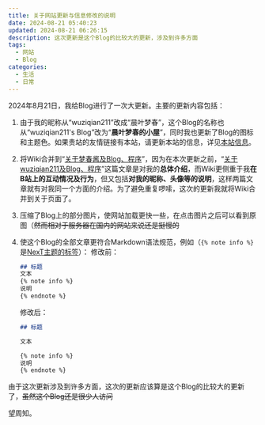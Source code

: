 ```yaml
---
title: 关于网站更新与信息修改的说明
date: 2024-08-21 05:40:23
updated: 2024-08-21 06:26:15
description: 这次更新是这个Blog的比较大的更新，涉及到许多方面
tags:
  - 网站
  - Blog
categories:
  - 生活
  - 日常
---
```


2024年8月21日，我给Blog进行了一次大更新。主要的更新内容包括：
<!-- more -->
1. 由于我的昵称从“wuziqian211”改成“晨叶梦春”，这个Blog的名称也从“wuziqian211's Blog”改为“**晨叶梦春的小屋**”，同时我也更新了Blog的图标和主题色。如果贵站的友情链接有本站，请更新本站的信息，详见[本站信息](/friends/#本站信息)。
2. 将Wiki合并到“[关于梦春酱及Blog、程序](/about/)”，因为在本次更新之前，“[关于wuziqian211及Blog、程序](/about/)”这篇文章是对我的**总体介绍**，而Wiki更侧重于我**在B站上的互动情况及行为**，但又包括**对我的昵称、头像等的说明**，这样两篇文章就有对我同一个方面的介绍。为了避免重复啰嗦，这次的更新我就将Wiki合并到关于页面了。
3. 压缩了Blog上的部分图片，使网站加载更快一些，在点击图片之后可以看到原图（~~然而相对于服务器在国内的网站来说还是挺慢的~~
4. 使这个Blog的全部文章更符合Markdown语法规范，例如（`{% note info %}`是[NexT主题的标签](https://theme-next.js.org/docs/tag-plugins/note)）：
    修改前：

    ```md
    ## 标题
    文本
    {% note info %}
    说明
    {% endnote %}
    ```

    修改后：

    ```md
    ## 标题

    文本

    {% note info %}
    说明
    {% endnote %}
    ```

由于这次更新涉及到许多方面，这次的更新应该算是这个Blog的比较大的更新了，~~虽然这个Blog还是很少人访问~~

望周知。
